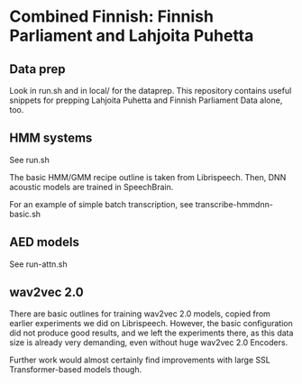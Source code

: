 # Combined Finnish: Finnish Parliament and Lahjoita Puhetta

## Data prep

Look in run.sh and in local/ for the dataprep. This repository contains useful snippets for prepping Lahjoita Puhetta and Finnish Parliament Data alone, too.


## HMM systems

See run.sh

The basic HMM/GMM recipe outline is taken from Librispeech.
Then, DNN acoustic models are trained in SpeechBrain.

For an example of simple batch transcription, see transcribe-hmmdnn-basic.sh


## AED models

See run-attn.sh


## wav2vec 2.0

There are basic outlines for training wav2vec 2.0 models, copied from earlier experiments we did on Librispeech. However, the basic configuration did not produce good results, and we left the experiments there, as this data size is already very demanding, even without huge wav2vec 2.0 Encoders.

Further work would almost certainly find improvements with large SSL Transformer-based models though.

